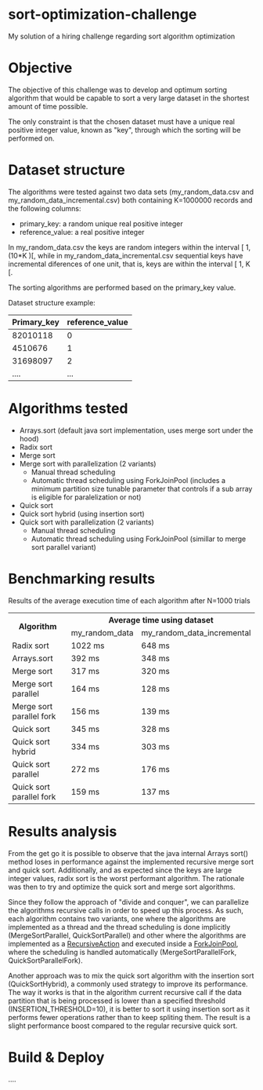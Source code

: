 # sort-optimization-challenge
My solution of a hiring challenge regarding sort algorithm optimization

# Objective

The objective of this challenge was to develop and optimum sorting algorithm that would be capable to 
sort a very large dataset in the shortest amount of time possible. 

The only constraint is that the chosen dataset must have a unique real positive integer value, known as "key", through which
the sorting will be performed on. 

# Dataset structure

The algorithms were tested against two data sets (my_random_data.csv and my_random_data_incremental.csv) both containing K=1000000 records and the following columns: 
* primary_key: a random unique real positive integer 
* reference_value: a real positive integer

In my_random_data.csv the keys are random integers within the interval [ 1, (10*K )[, while in my_random_data_incremental.csv sequential keys have incremental diferences of one unit, that is, keys are within the interval [ 1, K [. 

The sorting algorithms are performed based on the primary_key value.

Dataset structure example: 

| Primary_key  | reference_value|
| ------------- | ------------- |
| 82010118 | 0  |
| 4510676  | 1  |
| 31698097 | 2 | 
| .... | ... |

# Algorithms tested

* Arrays.sort (default java sort implementation, uses merge sort under the hood)
* Radix sort
* Merge sort
* Merge sort with parallelization (2 variants)
  * Manual thread scheduling
  * Automatic thread scheduling using ForkJoinPool (includes a minimum partition size tunable parameter that controls if a sub array is eligible for paralelization or not)
* Quick sort
* Quick sort hybrid (using insertion sort)
* Quick sort with parallelization (2 variants)
  * Manual thread scheduling
  * Automatic thread scheduling using ForkJoinPool (simillar to merge sort parallel variant)

# Benchmarking results

Results of the average execution time of each algorithm after N=1000 trials

<!--
| Algorithm | Avg. sorting time | |
| ------------- | ------------- | - |
| Radix sort  | 1022 ms | |
| Arrays.sort | 392 ms| | |
| Merge sort  | 317 ms  | |
| Merge sort parallel  | 164 ms  | |
|Quick Sort| 345 ms | |
| Quick sort hybrid| 334 ms | |
| Quick sort parallel | 272 ms | | 
| Quick sort parallel2 | 159 ms| |
-->

<table>
  <tr>
    <th rowspan="2">Algorithm</th>
    <th colspan="2">Average time using dataset</th>
  </tr>
 <tr> 
  <td> my_random_data </td> 
  <td> my_random_data_incremental </td>
 </tr>
  <tr> 
  <td> Radix sort </td> 
  <td> 1022 ms </td>
  <td> 648 ms </td> 
 </tr>
 </tr>
  <tr> 
  <td> Arrays.sort </td> 
  <td> 392 ms </td>
  <td> 348 ms </td> 
 </tr>
   <tr> 
  <td> Merge sort </td> 
  <td> 317 ms </td>
  <td> 320 ms </td> 
 </tr>
   <tr> 
  <td> Merge sort parallel </td> 
  <td> 164 ms </td>
  <td> 128 ms </td> 
 </tr>
  <tr> 
  <td> Merge sort parallel fork </td> 
  <td> 156 ms </td>
  <td> 139 ms </td> 
 </tr>
    <tr> 
  <td> Quick sort </td> 
  <td> 345 ms </td>
  <td> 328 ms </td> 
 </tr>
 <tr> 
  <td> Quick sort hybrid </td> 
  <td> 334 ms </td>
  <td> 303 ms </td> 
 </tr>
     <tr> 
  <td> Quick sort parallel </td> 
  <td> 272 ms </td>
  <td> 176 ms </td> 
 </tr>
 <tr> 
  <td> Quick sort parallel fork </td> 
  <td> 159 ms </td>
  <td> 137 ms </td> 
 </tr>
</table>

# Results analysis

From the get go it is possible to observe that the java internal Arrays sort() method loses in performance against the implemented recursive merge sort and quick sort.
Additionally, and as expected since the keys are large integer values, radix sort is the worst performant algorithm. The rationale was then to try and optimize the quick sort and merge sort algorithms. 

Since they follow the approach of "divide and conquer", we can parallelize the algorithms recursive calls in order to speed up this process. As such, each algorithm contains two variants, one where the algorithms are implemented as a thread and the thread scheduling is done implicitly (MergeSortParallel, QuickSortParallel) and other where the algorithms are implemented as a [RecursiveAction](https://docs.oracle.com/javase/8/docs/api/java/util/concurrent/RecursiveAction.html) and executed inside a [ForkJoinPool](https://docs.oracle.com/javase/8/docs/api/java/util/concurrent/ForkJoinPool.html), where the scheduling is handled automatically (MergeSortParallelFork, QuickSortParallelFork). 

Another approach was to mix the quick sort algorithm with the insertion sort (QuickSortHybrid), a commonly used strategy to improve its performance. The way it works is that in the algorithm current recursive call if the data partition that is being processed is lower than a specified threshold (INSERTION_THRESHOLD=10), it is better to sort it using insertion sort as it performs fewer operations rather than to keep spliting them. The result is a slight performance boost compared to the regular recursive quick sort.

# Build & Deploy 

....
